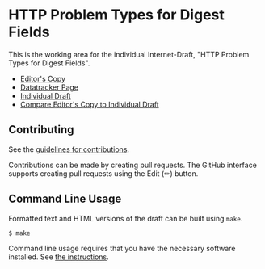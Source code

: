 # HTTP Problem Types for Digest Fields

This is the working area for the individual Internet-Draft, "HTTP Problem Types for Digest Fields".

* [Editor's Copy](https://tus.github.io/draft-digest-fields-problem-types/#go.draft-kleidl-digest-fields-problem-types.html)
* [Datatracker Page](https://datatracker.ietf.org/doc/draft-kleidl-digest-fields-problem-types)
* [Individual Draft](https://datatracker.ietf.org/doc/html/draft-kleidl-digest-fields-problem-types)
* [Compare Editor's Copy to Individual Draft](https://tus.github.io/draft-digest-fields-problem-types/#go.draft-kleidl-digest-fields-problem-types.diff)


## Contributing

See the
[guidelines for contributions](https://github.com/tus/draft-digest-fields-problem-types/blob/main/CONTRIBUTING.md).

Contributions can be made by creating pull requests.
The GitHub interface supports creating pull requests using the Edit (✏) button.


## Command Line Usage

Formatted text and HTML versions of the draft can be built using `make`.

```sh
$ make
```

Command line usage requires that you have the necessary software installed.  See
[the instructions](https://github.com/martinthomson/i-d-template/blob/main/doc/SETUP.md).

